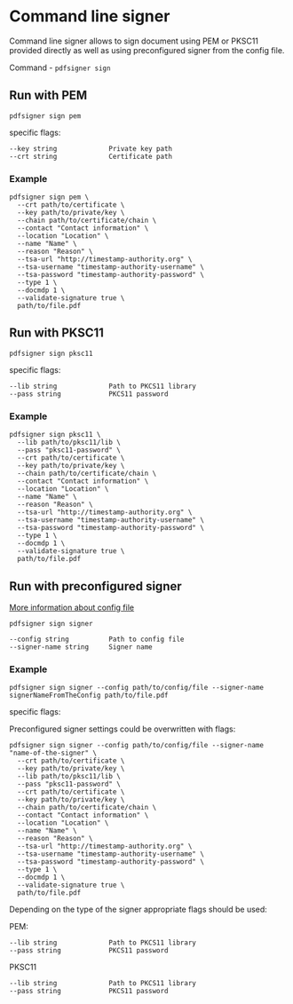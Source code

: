 # Command line signer

Command line signer allows to sign document using PEM or PKSC11 provided directly as well as using preconfigured signer from the config file.

Command - `pdfsigner sign`  


## Run with PEM

`pdfsigner sign pem` 

specific flags: 


```
--key string             Private key path
--crt string             Certificate path

```

### Example

```
pdfsigner sign pem \
  --crt path/to/certificate \
  --key path/to/private/key \
  --chain path/to/certificate/chain \
  --contact "Contact information" \
  --location "Location" \
  --name "Name" \
  --reason "Reason" \
  --tsa-url "http://timestamp-authority.org" \
  --tsa-username "timestamp-authority-username" \
  --tsa-password "timestamp-authority-password" \
  --type 1 \
  --docmdp 1 \
  --validate-signature true \
  path/to/file.pdf 
```


## Run with PKSC11

`pdfsigner sign pksc11` 

specific flags:

```
--lib string             Path to PKCS11 library
--pass string            PKCS11 password

```

### Example

```
pdfsigner sign pksc11 \
  --lib path/to/pksc11/lib \
  --pass "pksc11-password" \
  --crt path/to/certificate \
  --key path/to/private/key \
  --chain path/to/certificate/chain \
  --contact "Contact information" \
  --location "Location" \
  --name "Name" \
  --reason "Reason" \
  --tsa-url "http://timestamp-authority.org" \
  --tsa-username "timestamp-authority-username" \
  --tsa-password "timestamp-authority-password" \
  --type 1 \
  --docmdp 1 \
  --validate-signature true \
  path/to/file.pdf 
```

## Run with preconfigured signer

[More information about config file](configuration.md)

`pdfsigner sign signer`

```
--config string          Path to config file
--signer-name string     Signer name
```

### Example

`pdfsigner sign signer --config path/to/config/file --signer-name signerNameFromTheConfig path/to/file.pdf`

specific flags:



Preconfigured signer settings could be overwritten with flags:

```
pdfsigner sign signer --config path/to/config/file --signer-name "name-of-the-signer" \
  --crt path/to/certificate \
  --key path/to/private/key \
  --lib path/to/pksc11/lib \
  --pass "pksc11-password" \
  --crt path/to/certificate \
  --key path/to/private/key \
  --chain path/to/certificate/chain \
  --contact "Contact information" \
  --location "Location" \
  --name "Name" \
  --reason "Reason" \
  --tsa-url "http://timestamp-authority.org" \
  --tsa-username "timestamp-authority-username" \
  --tsa-password "timestamp-authority-password" \
  --type 1 \
  --docmdp 1 \
  --validate-signature true \
  path/to/file.pdf 
```

Depending on the type of the signer appropriate flags should be used:

PEM:

```
--lib string             Path to PKCS11 library
--pass string            PKCS11 password

```

PKSC11

```
--lib string             Path to PKCS11 library
--pass string            PKCS11 password
```
